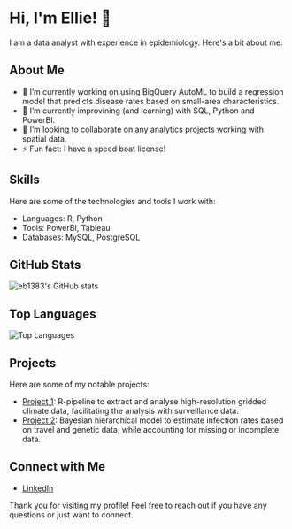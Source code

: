 # Hi, I'm Ellie! 👋

I am a data analyst with experience in epidemiology. Here's a bit about me:

## About Me

- 🔭 I’m currently working on using BigQuery AutoML to build a regression model that predicts disease rates based on small-area characteristics.
- 🌱 I’m currently improvining (and learning) with SQL, Python and PowerBI.
- 👯 I’m looking to collaborate on any analytics projects working with spatial data.
- ⚡ Fun fact: I have a speed boat license!

## Skills

Here are some of the technologies and tools I work with:

- Languages: R, Python
- Tools: PowerBI, Tableau
- Databases: MySQL, PostgreSQL

## GitHub Stats

![eb1383's GitHub stats](https://github-readme-stats.vercel.app/api?username=eb1383&show_icons=true&theme=radical)

## Top Languages

![Top Languages](https://github-readme-stats.vercel.app/api/top-langs/?username=eb1383&layout=compact&theme=radical)

## Projects

Here are some of my notable projects:

- [Project 1](https://github.com/eb1383/LoadNetCDF): R-pipeline to extract and analyse high-resolution gridded climate data, facilitating the analysis with surveillance data.
- [Project 2](https://github.com/eb1383/MCMC): Bayesian hierarchical model to estimate infection rates based on travel and genetic data, while accounting for missing or incomplete data.

## Connect with Me

- [LinkedIn](https://www.linkedin.com/in/ellie-brown-306143336/)

Thank you for visiting my profile! Feel free to reach out if you have any questions or just want to connect.



